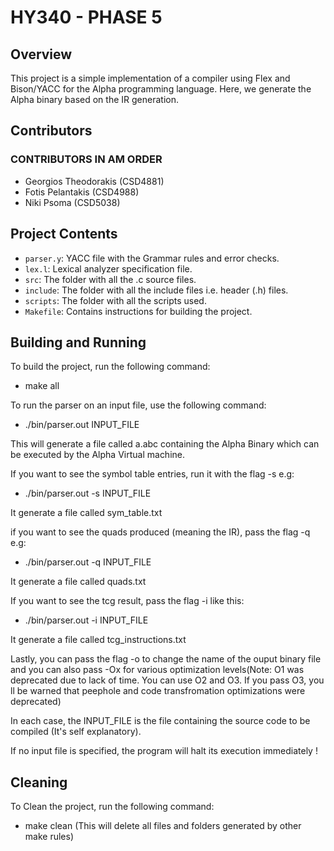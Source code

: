 # HY340 - PHASE 5

## Overview

This project is a simple implementation of a compiler using Flex and Bison/YACC for the Alpha programming language.
Here, we generate the Alpha binary based on the IR generation.

## Contributors

### CONTRIBUTORS IN AM ORDER
- Georgios Theodorakis (CSD4881)
- Fotis Pelantakis (CSD4988)
- Niki Psoma (CSD5038)

## Project Contents

- `parser.y`: YACC file with the Grammar rules and error checks.
- `lex.l`: Lexical analyzer specification file.
- `src`: The folder with all the .c source files.
- `include`: The folder with all the include files i.e. header (.h) files.
- `scripts`: The folder with all the scripts used.
- `Makefile`: Contains instructions for building the project.

## Building and Running

To build the project, run the following command:
- make all

To run the parser on an input file, use the following command:
- ./bin/parser.out INPUT_FILE

This will generate a file called a.abc containing the Alpha Binary which can be executed by the Alpha Virtual machine.

If you want to see the symbol table entries, run it with the flag -s e.g:
- ./bin/parser.out -s INPUT_FILE

It generate a file called sym_table.txt

if you want to see the quads produced (meaning the IR), pass the flag -q e.g:
- ./bin/parser.out -q INPUT_FILE

It generate a file called quads.txt

If you want to see the tcg result, pass the flag -i like this:
- ./bin/parser.out -i INPUT_FILE

It generate a file called tcg_instructions.txt

Lastly, you can pass the flag -o to change the name of the ouput binary file and you can also pass -Ox for various optimization levels(Note: O1 was deprecated due to lack of time. You can use O2 and O3. If you pass O3, you ll be warned that peephole and code transfromation optimizations were deprecated)

In each case, the INPUT_FILE is the file containing the source code to be compiled (It's self explanatory).

If no input file is specified, the program will halt its execution immediately !

## Cleaning

To Clean the project, run the following command:
- make clean (This will delete all files and folders generated by other make rules)
